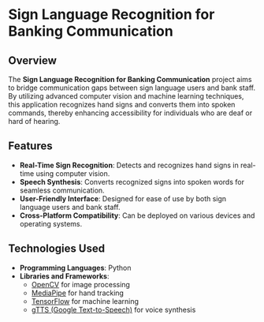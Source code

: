 # Sign Language Recognition for Banking Communication

## Overview
The **Sign Language Recognition for Banking Communication** project aims to bridge communication gaps between sign language users and bank staff. By utilizing advanced computer vision and machine learning techniques, this application recognizes hand signs and converts them into spoken commands, thereby enhancing accessibility for individuals who are deaf or hard of hearing.

## Features
- **Real-Time Sign Recognition**: Detects and recognizes hand signs in real-time using computer vision.
- **Speech Synthesis**: Converts recognized signs into spoken words for seamless communication.
- **User-Friendly Interface**: Designed for ease of use by both sign language users and bank staff.
- **Cross-Platform Compatibility**: Can be deployed on various devices and operating systems.

## Technologies Used
- **Programming Languages**: Python
- **Libraries and Frameworks**:
  - [OpenCV](https://opencv.org/) for image processing
  - [MediaPipe](https://mediapipe.dev/) for hand tracking
  - [TensorFlow](https://www.tensorflow.org/) for machine learning
  - [gTTS (Google Text-to-Speech)](https://pypi.org/project/gTTS/) for voice synthesis
